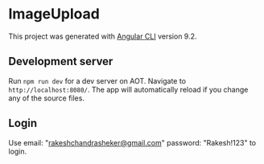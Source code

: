 # ImageUpload

This project was generated with [Angular CLI](https://github.com/angular/angular-cli) version 9.2.

## Development server

Run `npm run dev` for a dev server on AOT. Navigate to `http://localhost:8080/`. The app will automatically reload if you change any of the source files. 

## Login

Use email: "rakeshchandrasheker@gmail.com" password: "Rakesh!123" to login.

